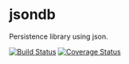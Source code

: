 # jsondb
Persistence library using json.

[![Build Status](https://travis-ci.org/xingyuli/jsondb.svg?branch=master)](https://travis-ci.org/xingyuli/jsondb)
[![Coverage Status](https://coveralls.io/repos/xingyuli/jsondb/badge.svg?branch=master&service=github)](https://coveralls.io/github/xingyuli/jsondb?branch=master)

